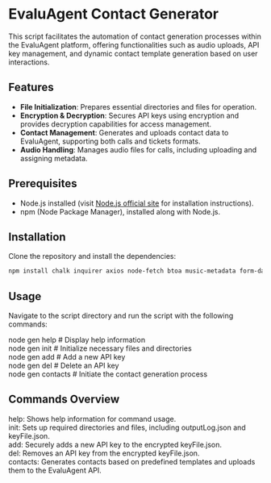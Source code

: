 # EvaluAgent Contact Generator

This script facilitates the automation of contact generation processes within the EvaluAgent platform, offering functionalities such as audio uploads, API key management, and dynamic contact template generation based on user interactions.

## Features

- **File Initialization**: Prepares essential directories and files for operation.
- **Encryption & Decryption**: Secures API keys using encryption and provides decryption capabilities for access management.
- **Contact Management**: Generates and uploads contact data to EvaluAgent, supporting both calls and tickets formats.
- **Audio Handling**: Manages audio files for calls, including uploading and assigning metadata.

## Prerequisites

- Node.js installed (visit [Node.js official site](https://nodejs.org) for installation instructions).
- npm (Node Package Manager), installed along with Node.js.

## Installation

Clone the repository and install the dependencies:

```bash
npm install chalk inquirer axios node-fetch btoa music-metadata form-data openai
```
## Usage

Navigate to the script directory and run the script with the following commands:

node gen help         # Display help information<br>
node gen init         # Initialize necessary files and directories<br>
node gen add <contract name> <api key> # Add a new API key<br>
node gen del <contract name> # Delete an API key<br>
node gen contacts     # Initiate the contact generation process<br>

## Commands Overview

help: Shows help information for command usage.<br>
init: Sets up required directories and files, including outputLog.json and keyFile.json.<br>
add: Securely adds a new API key to the encrypted keyFile.json.<br>
del: Removes an API key from the encrypted keyFile.json.<br>
contacts: Generates contacts based on predefined templates and uploads them to the EvaluAgent API.
